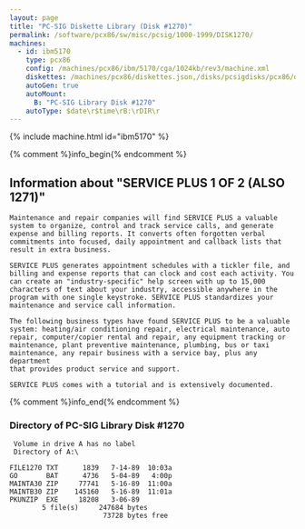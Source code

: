 ```yaml
---
layout: page
title: "PC-SIG Diskette Library (Disk #1270)"
permalink: /software/pcx86/sw/misc/pcsig/1000-1999/DISK1270/
machines:
  - id: ibm5170
    type: pcx86
    config: /machines/pcx86/ibm/5170/cga/1024kb/rev3/machine.xml
    diskettes: /machines/pcx86/diskettes.json,/disks/pcsigdisks/pcx86/diskettes.json
    autoGen: true
    autoMount:
      B: "PC-SIG Library Disk #1270"
    autoType: $date\r$time\rB:\rDIR\r
---
```


{% include machine.html id="ibm5170" %}

{% comment %}info_begin{% endcomment %}

## Information about "SERVICE PLUS 1 OF 2 (ALSO 1271)"

    Maintenance and repair companies will find SERVICE PLUS a valuable
    system to organize, control and track service calls, and generate
    expense and billing reports. It converts often forgotten verbal
    commitments into focused, daily appointment and callback lists that
    result in extra business.
    
    SERVICE PLUS generates appointment schedules with a tickler file, and
    billing and expense reports that can clock and cost each activity. You
    can create an "industry-specific" help screen with up to 15,000
    characters of text about your industry, accessible anywhere in the
    program with one single keystroke. SERVICE PLUS standardizes your
    maintenance and service call information.
    
    The following business types have found SERVICE PLUS to be a valuable
    system: heating/air conditioning repair, electrical maintenance, auto
    repair, computer/copier rental and repair, any equipment tracking or
    maintenance, plant preventive maintenance, plumbing, bus or taxi
    maintenance, any repair business with a service bay, plus any department
    that provides product service and support.
    
    SERVICE PLUS comes with a tutorial and is extensively documented.
{% comment %}info_end{% endcomment %}


### Directory of PC-SIG Library Disk #1270

     Volume in drive A has no label
     Directory of A:\

    FILE1270 TXT      1839   7-14-89  10:03a
    GO       BAT      4736   5-04-89   4:00p
    MAINTA30 ZIP     77741   5-16-89  11:00a
    MAINTB30 ZIP    145160   5-16-89  11:01a
    PKUNZIP  EXE     18208   3-06-89
            5 file(s)     247684 bytes
                           73728 bytes free
